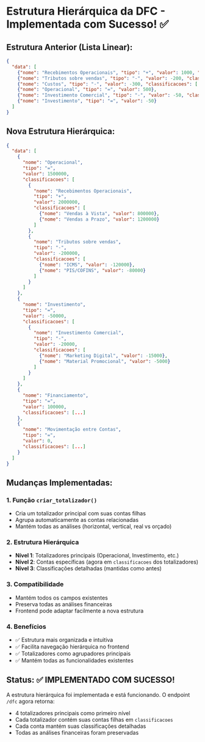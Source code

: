 # Estrutura Hierárquica da DFC - Implementada com Sucesso! ✅

## Estrutura Anterior (Lista Linear):
```json
{
  "data": [
    {"nome": "Recebimentos Operacionais", "tipo": "+", "valor": 1000, "classificacoes": [...]},
    {"nome": "Tributos sobre vendas", "tipo": "-", "valor": -200, "classificacoes": [...]},
    {"nome": "Custos", "tipo": "-", "valor": -300, "classificacoes": [...]},
    {"nome": "Operacional", "tipo": "=", "valor": 500},
    {"nome": "Investimento Comercial", "tipo": "-", "valor": -50, "classificacoes": [...]},
    {"nome": "Investimento", "tipo": "=", "valor": -50}
  ]
}
```

## Nova Estrutura Hierárquica:
```json
{
  "data": [
    {
      "nome": "Operacional",
      "tipo": "=",
      "valor": 1500000,
      "classificacoes": [
        {
          "nome": "Recebimentos Operacionais",
          "tipo": "+",
          "valor": 2000000,
          "classificacoes": [
            {"nome": "Vendas à Vista", "valor": 800000},
            {"nome": "Vendas a Prazo", "valor": 1200000}
          ]
        },
        {
          "nome": "Tributos sobre vendas",
          "tipo": "-",
          "valor": -200000,
          "classificacoes": [
            {"nome": "ICMS", "valor": -120000},
            {"nome": "PIS/COFINS", "valor": -80000}
          ]
        }
      ]
    },
    {
      "nome": "Investimento",
      "tipo": "=",
      "valor": -50000,
      "classificacoes": [
        {
          "nome": "Investimento Comercial",
          "tipo": "-",
          "valor": -20000,
          "classificacoes": [
            {"nome": "Marketing Digital", "valor": -15000},
            {"nome": "Material Promocional", "valor": -5000}
          ]
        }
      ]
    },
    {
      "nome": "Financiamento",
      "tipo": "=",
      "valor": 100000,
      "classificacoes": [...]
    },
    {
      "nome": "Movimentação entre Contas",
      "tipo": "=",
      "valor": 0,
      "classificacoes": [...]
    }
  ]
}
```

## Mudanças Implementadas:

### 1. **Função `criar_totalizador()`**
- Cria um totalizador principal com suas contas filhas
- Agrupa automaticamente as contas relacionadas
- Mantém todas as análises (horizontal, vertical, real vs orçado)

### 2. **Estrutura Hierárquica**
- **Nível 1**: Totalizadores principais (Operacional, Investimento, etc.)
- **Nível 2**: Contas específicas (agora em `classificacoes` dos totalizadores)
- **Nível 3**: Classificações detalhadas (mantidas como antes)

### 3. **Compatibilidade**
- Mantém todos os campos existentes
- Preserva todas as análises financeiras
- Frontend pode adaptar facilmente a nova estrutura

### 4. **Benefícios**
- ✅ Estrutura mais organizada e intuitiva
- ✅ Facilita navegação hierárquica no frontend
- ✅ Totalizadores como agrupadores principais
- ✅ Mantém todas as funcionalidades existentes

## Status: ✅ IMPLEMENTADO COM SUCESSO!

A estrutura hierárquica foi implementada e está funcionando. O endpoint `/dfc` agora retorna:
- 4 totalizadores principais como primeiro nível
- Cada totalizador contém suas contas filhas em `classificacoes`
- Cada conta mantém suas classificações detalhadas
- Todas as análises financeiras foram preservadas
